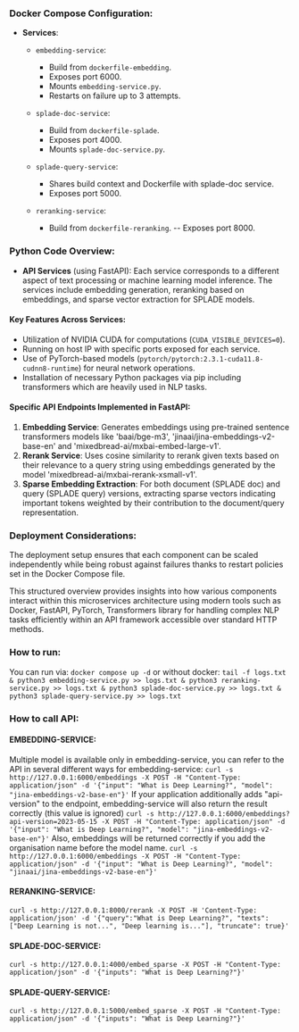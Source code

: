 ### Docker Compose Configuration:
- **Services**:
  - `embedding-service`: 
    - Build from `dockerfile-embedding`.
    - Exposes port 6000.
    - Mounts `embedding-service.py`.
    - Restarts on failure up to 3 attempts.
  
  - `splade-doc-service`:
    - Build from `dockerfile-splade`.
    - Exposes port 4000.
    - Mounts `splade-doc-service.py`.
  
  - `splade-query-service`:
    - Shares build context and Dockerfile with splade-doc service.
    - Exposes port 5000.
  
  - `reranking-service`:
    - Build from `dockerfile-reranking`.
    -- Exposes port 8000.

### Python Code Overview:
- **API Services** (using FastAPI):
   Each service corresponds to a different aspect of text processing or machine learning model inference. The services include embedding generation, reranking based on embeddings, and sparse vector extraction for SPLADE models.

#### Key Features Across Services:
- Utilization of NVIDIA CUDA for computations (`CUDA_VISIBLE_DEVICES=0`).
- Running on host IP with specific ports exposed for each service.
- Use of PyTorch-based models (`pytorch/pytorch:2.3.1-cuda11.8-cudnn8-runtime`) for neural network operations.
- Installation of necessary Python packages via pip including transformers which are heavily used in NLP tasks.

#### Specific API Endpoints Implemented in FastAPI:
1. **Embedding Service**: Generates embeddings using pre-trained sentence transformers models like 'baai/bge-m3', 'jinaai/jina-embeddings-v2-base-en' and 'mixedbread-ai/mxbai-embed-large-v1'.
2. **Rerank Service**: Uses cosine similarity to rerank given texts based on their relevance to a query string using embeddings generated by the model 'mixedbread-ai/mxbai-rerank-xsmall-v1'.
3. **Sparse Embedding Extraction**: For both document (SPLADE doc) and query (SPLADE query) versions, extracting sparse vectors indicating important tokens weighted by their contribution to the document/query representation.

### Deployment Considerations:
The deployment setup ensures that each component can be scaled independently while being robust against failures thanks to restart policies set in the Docker Compose file.

This structured overview provides insights into how various components interact within this microservices architecture using modern tools such as Docker, FastAPI, PyTorch, Transformers library for handling complex NLP tasks efficiently within an API framework accessible over standard HTTP methods.

### How to run:
You can run via:
`docker compose up -d`
or without docker:
`tail -f logs.txt & python3 embedding-service.py >> logs.txt & python3 reranking-service.py >> logs.txt & python3 splade-doc-service.py >> logs.txt & python3 splade-query-service.py >> logs.txt`

### How to call API:

#### EMBEDDING-SERVICE:
Multiple model is available only in embedding-service, you can refer to the API in several different ways for embedding-service:
`curl -s http://127.0.0.1:6000/embeddings -X POST -H "Content-Type: application/json" -d '{"input": "What is Deep Learning?", "model": "jina-embeddings-v2-base-en"}'`
If your application additionally adds "api-version" to the endpoint, embedding-service will also return the result correctly (this value is ignored)
`curl -s http://127.0.0.1:6000/embeddings?api-version=2023-05-15 -X POST -H "Content-Type: application/json" -d '{"input": "What is Deep Learning?", "model": "jina-embeddings-v2-base-en"}'`
Also, embeddings will be returned correctly if you add the organisation name before the model name.
`curl -s http://127.0.0.1:6000/embeddings -X POST -H "Content-Type: application/json" -d '{"input": "What is Deep Learning?", "model": "jinaai/jina-embeddings-v2-base-en"}'`

#### RERANKING-SERVICE:
`curl -s http://127.0.0.1:8000/rerank -X POST -H 'Content-Type: application/json' -d '{"query":"What is Deep Learning?", "texts": ["Deep Learning is not...", "Deep learning is..."], "truncate": true}'`

#### SPLADE-DOC-SERVICE:
`curl -s http://127.0.0.1:4000/embed_sparse -X POST -H "Content-Type: application/json" -d '{"inputs": "What is Deep Learning?"}'`

#### SPLADE-QUERY-SERVICE:
`curl -s http://127.0.0.1:5000/embed_sparse -X POST -H "Content-Type: application/json" -d '{"inputs": "What is Deep Learning?"}'`
